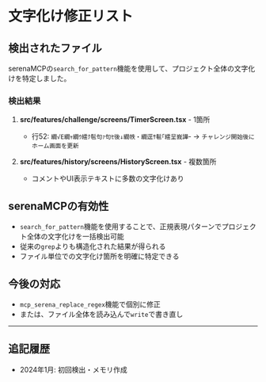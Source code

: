 # 文字化け修正リスト

## 検出されたファイル

serenaMCPの`search_for_pattern`機能を使用して、プロジェクト全体の文字化けを特定しました。

### 検出結果

1. **src/features/challenge/screens/TimerScreen.tsx** - 1箇所
   - 行52: `繝√Ε繝ｬ繝ｳ繧ｸ髢句ｧ句ｾ後↓繝帙・繝逕ｻ髱｢繧呈峩譁ｰ` → `チャレンジ開始後にホーム画面を更新`

2. **src/features/history/screens/HistoryScreen.tsx** - 複数箇所
   - コメントやUI表示テキストに多数の文字化けあり

## serenaMCPの有効性

- `search_for_pattern`機能を使用することで、正規表現パターンでプロジェクト全体の文字化けを一括検出可能
- 従来の`grep`よりも構造化された結果が得られる
- ファイル単位での文字化け箇所を明確に特定できる

## 今後の対応

- `mcp_serena_replace_regex`機能で個別に修正
- または、ファイル全体を読み込んで`write`で書き直し

---

## 追記履歴

- 2024年1月: 初回検出・メモリ作成
